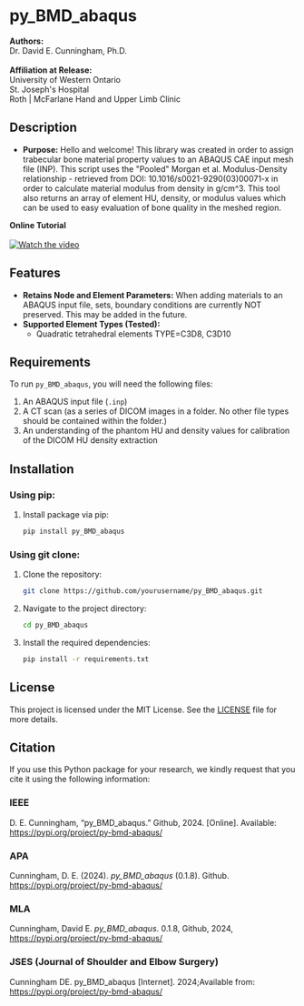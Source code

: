 # py_BMD_abaqus

**Authors:** <br>Dr. David E. Cunningham, Ph.D. <br><br>
**Affiliation at Release:** <br>University of Western Ontario <br>St. Joseph's Hospital <br>Roth | McFarlane Hand and Upper Limb Clinic<br>

## Description
- **Purpose:** Hello and welcome! This library was created in order to assign trabecular bone material property values to an ABAQUS CAE input mesh file (INP). This script uses the "Pooled" Morgan et al. Modulus-Density relationship - retrieved from DOI: 10.1016/s0021-9290(03)00071-x in order to calculate material modulus from density in g/cm^3. This tool also returns an array of element HU, density, or modulus values which can be used to easy evaluation of bone quality in the meshed region. 

**Online Tutorial** <br><br>[![Watch the video](https://img.shields.io/badge/YouTube-Tutorial-red)](https://www.youtube.com/watch?v=N-5Aw3gfb8s)

## Features
- **Retains Node and Element Parameters:** When adding materials to an ABAQUS input file, sets, boundary conditions are currently NOT preserved. This may be added in the future.
- **Supported Element Types (Tested):**
  - Quadratic tetrahedral elements TYPE=C3D8, C3D10

## Requirements
To run `py_BMD_abaqus`, you will need the following files:
1. An ABAQUS input file (`.inp`)
2. A CT scan (as a series of DICOM images in a folder. No other file types should be contained within the folder.)
3. An understanding of the phantom HU and density values for calibration of the DICOM HU density extraction

## Installation 
### Using pip:
1. Install package via pip:
    ```sh
    pip install py_BMD_abaqus
    ```

### Using git clone:
1. Clone the repository:
    ```sh
    git clone https://github.com/yourusername/py_BMD_abaqus.git
    ```
2. Navigate to the project directory:
    ```sh
    cd py_BMD_abaqus
    ```
3. Install the required dependencies:
    ```sh
    pip install -r requirements.txt
    ```

## License
This project is licensed under the MIT License. See the [LICENSE](LICENSE) file for more details.

## Citation
If you use this Python package for your research, we kindly request that you cite it using the following information:

### IEEE

D. E. Cunningham, “py_BMD_abaqus.” Github, 2024. [Online]. Available: https://pypi.org/project/py-bmd-abaqus/

### APA

Cunningham, D. E. (2024). <i>py_BMD_abaqus</i> (0.1.8). Github. https://pypi.org/project/py-bmd-abaqus/

### MLA

Cunningham, David E. <i>py_BMD_abaqus</i>. 0.1.8, Github, 2024, https://pypi.org/project/py-bmd-abaqus/

### JSES (Journal of Shoulder and Elbow Surgery)

Cunningham DE. py_BMD_abaqus [Internet]. 2024;Available from: https://pypi.org/project/py-bmd-abaqus/



<!-- ## Contact -->
<!-- For questions or issues, please contact [yourname](mailto:your.email@example.com). -->
